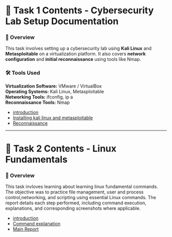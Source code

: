 # 📂 Task 1 Contents - Cybersecurity Lab Setup Documentation

### 📌 Overview  

This task involves setting up a cybersecurity lab using **Kali Linux** and **Metasploitable** on a virtualization platform. It also covers **network configuration** and **initial reconnaissance** using tools like Nmap.

### 🛠️ **Tools Used**  
   **Virtualization Software:** VMware / VirtualBox  
   **Operating Systems:** Kali Linux, Metasploitable  
   **Networking Tools:** ifconfig, ip a  
   **Reconnaissance Tools:** Nmap


 - [introduction](task1/introduction.md)
 - [Installing kali linux and metasploitable](task1/lab-setup.md)
 - [Reconnaissance](task1/Initial-Reconnaissance.md)

-----------

 # 📂 Task 2 Contents - Linux Fundamentals

 ### 📌 Overview

This task invloves learning about learning linux fundamental commands. The objective was to practice file management, user and process control,networking, and scripting using essential Linux commands. The report details each step performed, including command execution, explanations, and corresponding screenshots where applicable.

- [introduction](task2/introduction.md)
- [Command explanation](task2/Command_Details.md )
- [Main Report](linux_report.md)



